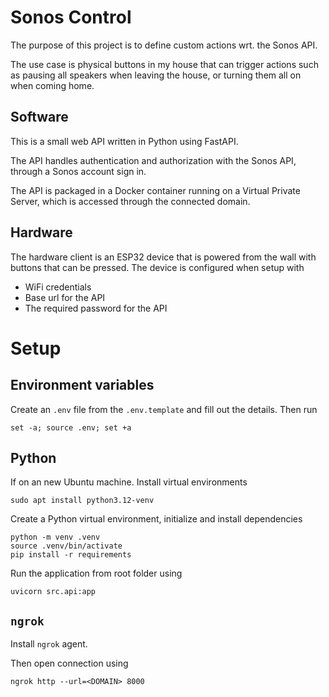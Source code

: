 # Sonos Control
The purpose of this project is to define custom actions wrt. the Sonos API.

The use case is physical buttons in my house that can trigger actions such as pausing all speakers when leaving the house, or turning them all on when coming home.

## Software 
This is a small web API written in Python using FastAPI. 

The API handles authentication and authorization with the Sonos API, through a Sonos account sign in.

The API is packaged in a Docker container running on a Virtual Private Server, which is accessed through the connected domain.

## Hardware
The hardware client is an ESP32 device that is powered from the wall with buttons that can be pressed. The device is configured when setup with 
- WiFi credentials
- Base url for the API
- The required password for the API 


# Setup
## Environment variables
Create an `.env` file from the `.env.template` and fill out the details. Then run 
```
set -a; source .env; set +a
```

## Python
If on an new Ubuntu machine. Install virtual environments
```
sudo apt install python3.12-venv
```

Create a Python virtual environment, initialize and install dependencies
```
python -m venv .venv
source .venv/bin/activate
pip install -r requirements
```

Run the application from root folder using 
```
uvicorn src.api:app
```

## `ngrok`
Install `ngrok` agent.

Then open connection using
```
ngrok http --url=<DOMAIN> 8000
```